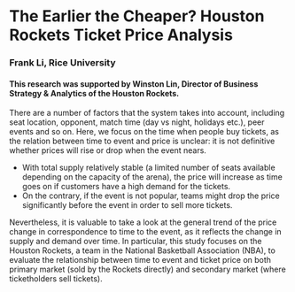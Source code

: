 # The Earlier the Cheaper? Houston Rockets Ticket Price Analysis
### Frank Li, Rice University
#### This research was supported by Winston Lin, Director of Business Strategy & Analytics of the Houston Rockets.

There are a number of factors that the system takes into account, including seat location, opponent, match time (day vs night, holidays etc.), peer events and so on. Here, we focus on the time when people buy tickets, as the relation between time to event and price is unclear: it is not definitive whether prices will rise or drop when the event nears. 

- With total supply relatively stable (a limited number of seats available depending on the capacity of the arena), the price will increase as time goes on if customers have a high demand for the tickets. 
- On the contrary, if the event is not popular, teams might drop the price significantly before the event in order to sell more tickets. 

Nevertheless, it is valuable to take a look at the general trend of the price change in correspondence to time to the event, as it reflects the change in supply and demand over time. In particular, this study focuses on the Houston Rockets, a team in the National Basketball Association (NBA), to evaluate the relationship between time to event and ticket price on both primary market (sold by the Rockets directly) and secondary market (where ticketholders sell tickets).
